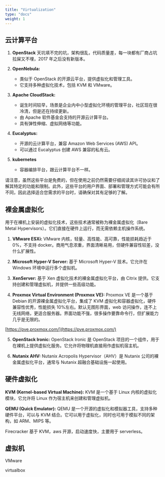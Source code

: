```yaml
---
title: "Virtualization"
type: "docs"
weight: 1
---
```


## 云计算平台

1. **OpenStack** 天坑填不完的坑，架构很乱，代码质量差，每一块都有厂商占坑拉屎又不埋，2017 年之后没有新版本。

2. **OpenNebula:**

   - 类似于 OpenStack 的开源云平台，提供虚拟化和管理工具。
   - 它支持多种虚拟化技术，包括 KVM 和 VMware。

3. **Apache CloudStack:**

   - 诞生时间较早，场景是企业内中小型虚拟化环境的管理平台，社区现在很冷清，但是还在持续更新。
   - 由 Apache 软件基金会支持的开源云计算平台。
   - 具有弹性伸缩、虚拟网络等功能。

4. **Eucalyptus:**

   - 开源的云计算平台，兼容 Amazon Web Services (AWS) API。
   - 可以通过 Eucalyptus 创建 AWS 兼容的私有云。

5. **kubernetes**
   - 容器编排平台，跟云计算平台不一样。

请注意，虽然这些平台是免费的，但在使用之前仍然需要仔细阅读其许可协议和了解其特定的功能和限制。此外，这些平台的用户界面、部署和管理方式可能会有所不同，因此选择适合您需求的平台时，请确保对其有足够的了解。

## 裸金属虚拟化

用于在裸机上安装的虚拟化技术，这些技术通常被称为裸金属虚拟化（Bare Metal Hypervisors）。它们直接在硬件上运行，而无需依赖主机操作系统。

1. **VMware ESXi:** VMware 内核，轻量、高性能、高可靠，性能损耗趋近于 0%，不支持 docker。商用气息浓重，界面清晰易用，但硬件兼容性较差，没什么扩展性。

2. **Microsoft Hyper-V Server:** 基于 Microsoft Hyper-V 技术。它允许在 Windows 环境中运行多个虚拟机。

3. **XenServer:** 基于 Xen 虚拟化技术的裸金属虚拟化平台，由 Citrix 提供。它支持创建和管理虚拟机，并提供一些高级功能。

4. **Proxmox Virtual Environment (Proxmox VE):** Proxmox VE 是一个基于 Debian 的开源裸金属虚拟化平台，集成了 KVM 虚拟化和容器虚拟化，硬件兼容性优秀，性能损失 10%左右。默认无图形界面，web 访问操作，连不上无线网络，更适合服务器。界面功能不强，很多操作要靠命令行，但扩展能力几乎是无限的。

[https://pve.proxmox.com/](https://pve.proxmox.com/)

5. **OpenStack Ironic:** OpenStack Ironic 是 OpenStack 项目的一个组件，用于在裸机上提供虚拟化服务。它允许将物理机直接用作虚拟机宿主机。

6. **Nutanix AHV:** Nutanix Acropolis Hypervisor（AHV）是 Nutanix 公司的裸金属虚拟化平台，通常与 Nutanix 超融合基础设施一起使用。

## 硬件虚拟化

**KVM (Kernel-based Virtual Machine):** KVM 是一个基于 Linux 内核的虚拟化模块，它允许将 Linux 作为宿主机来创建和管理虚拟机。

**QEMU (Quick Emulator):** QEMU 是一个开源的虚拟化和模拟器工具，支持多种硬件平台，可以与 KVM 结合。它可以用于虚拟化，同时也可用于模拟不同的架构，如 ARM、MIPS 等。

Firecracker 基于 KVM，aws 开源，启动速度快，主要用于 serverless。

## 虚拟机

VMware

virtualbox
